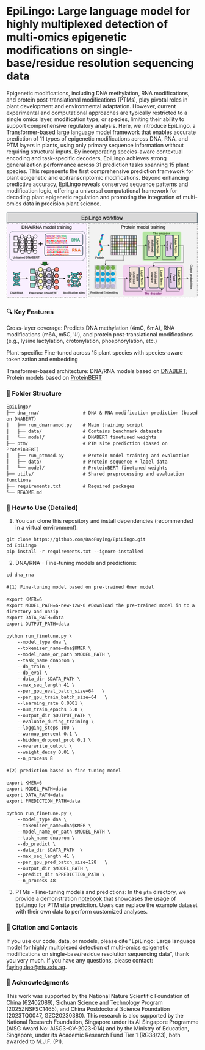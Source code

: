 # EpiLingo: Large language model for highly multiplexed detection of multi-omics epigenetic modifications on single-base/residue resolution sequencing data
Epigenetic modifications, including DNA methylation, RNA modifications, and protein post-translational modifications (PTMs), play pivotal roles in plant development and environmental adaptation. However, current experimental and computational approaches are typically restricted to a single omics layer, modification type, or species, limiting their ability to support comprehensive regulatory analysis. Here, we introduce EpiLingo, a Transformer-based large language model framework that enables accurate prediction of 11 types of epigenetic modifications across DNA, RNA, and PTM layers in plants, using only primary sequence information without requiring structural inputs. By incorporating species-aware contextual encoding and task-specific decoders, EpiLingo achieves strong generalization performance across 31 prediction tasks spanning 15 plant species. This represents the first comprehensive prediction framework for plant epigenetic and epitranscriptomic modifications. Beyond enhancing predictive accuracy, EpiLingo reveals conserved sequence patterns and modification logic, offering a universal computational framework for decoding plant epigenetic regulation and promoting the integration of multi-omics data in precision plant science. 

![image](workflow.png)
### 🔍 Key Features
Cross-layer coverage: Predicts DNA methylation (4mC, 6mA), RNA modifications (m6A, m5C, Ψ), and protein post-translational modifications (e.g., lysine lactylation, crotonylation, phosphorylation, etc.)

Plant-specific: Fine-tuned across 15 plant species with species-aware tokenization and embedding

Transformer-based architecture: DNA/RNA models based on [DNABERT](https://github.com/jerryji1993/DNABERT); Protein models based on [ProteinBERT](https://github.com/nadavbra/protein_bert)

### 📁 Folder Structure
```
EpiLingo/
├── dna_rna/                # DNA & RNA modification prediction (based on DNABERT)
│   ├── run_dnarnamod.py    # Main training script
│   ├── data/               # Contains benchmark datasets
│   └── model/              # DNABERT finetuned weights
├── ptm/                    # PTM site prediction (based on ProteinBERT)
│   ├── run_ptmmod.py       # Protein model training and evaluation
│   ├── data/               # Protein sequence + label data
│   └── model/              # ProteinBERT finetuned weights
├── utils/                  # Shared preprocessing and evaluation functions
├── requirements.txt        # Required packages
└── README.md
```
### 🚀 How to Use (Detailed)
1. You can clone this repository and install dependencies (recommended in a virtual environment):
```
git clone https://github.com/DaoFuying/EpiLingo.git
cd EpiLingo
pip install -r requirements.txt --ignore-installed
```

2. DNA/RNA - Fine-tuning models and predictions:

```
cd dna_rna

#(1) Fine-tuning model based on pre-trained 6mer model

export KMER=6
export MODEL_PATH=6-new-12w-0 #Download the pre-trained model in to a directory and unzip
export DATA_PATH=data
export OUTPUT_PATH=data

python run_finetune.py \
    --model_type dna \
    --tokenizer_name=dna$KMER \
    --model_name_or_path $MODEL_PATH \
    --task_name dnaprom \
    --do_train \
    --do_eval \
    --data_dir $DATA_PATH \
    --max_seq_length 41 \
    --per_gpu_eval_batch_size=64   \
    --per_gpu_train_batch_size=64   \
    --learning_rate 0.0001 \
    --num_train_epochs 5.0 \
    --output_dir $OUTPUT_PATH \
    --evaluate_during_training \
    --logging_steps 100 \
    --warmup_percent 0.1 \
    --hidden_dropout_prob 0.1 \
    --overwrite_output \
    --weight_decay 0.01 \
    --n_process 8

#(2) prediction based on fine-tuning model

export KMER=6
export MODEL_PATH=data
export DATA_PATH=data
export PREDICTION_PATH=data

python run_finetune.py \
    --model_type dna \
    --tokenizer_name=dna$KMER \
    --model_name_or_path $MODEL_PATH \
    --task_name dnaprom \
    --do_predict \
    --data_dir $DATA_PATH  \
    --max_seq_length 41 \
    --per_gpu_pred_batch_size=128   \
    --output_dir $MODEL_PATH \
    --predict_dir $PREDICTION_PATH \
    --n_process 48
```
3. PTMs - Fine-tuning models and predictions:
In the `ptm` directory, we provide a demonstration [notebook](ptm/ptm_Arabidopsis_thaliana_phosphorylation.ipynb) that showcases the usage of EpiLingo for PTM site prediction. Users can replace the example dataset with their own data to perform customized analyses.

### 📑 Citation and Contacts
If you use our code, data, or models, please cite "EpiLingo: Large language model for highly multiplexed detection of multi-omics epigenetic modifications on single-base/residue resolution sequencing data", thank you very much. If you have any questions, please contact: fuying.dao@ntu.edu.sg.

### 🙏 Acknowledgments
This work was supported by the National Nature Scientific Foundation of China (62402089), Sichuan Science and Technology Program (2025ZNSFSC1465), and China Postdoctoral Science Foundation (2023TQ0047, GZC20230380). This research is also supported by the National Research Foundation, Singapore under its AI Singapore Programme (AISG Award No: AISG3-GV-2023-014) and by the Ministry of Education, Singapore, under its Academic Research Fund Tier 1 (RG38/23), both awarded to M.J.F. (PI).


